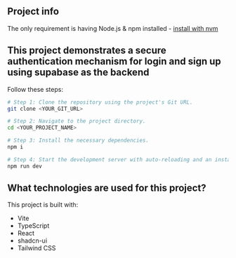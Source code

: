 ## Project info

The only requirement is having Node.js & npm installed - [install with nvm](https://github.com/nvm-sh/nvm#installing-and-updating)

## This project demonstrates a secure authentication mechanism for login and sign up using supabase as the backend

Follow these steps:

```sh
# Step 1: Clone the repository using the project's Git URL.
git clone <YOUR_GIT_URL>

# Step 2: Navigate to the project directory.
cd <YOUR_PROJECT_NAME>

# Step 3: Install the necessary dependencies.
npm i

# Step 4: Start the development server with auto-reloading and an instant preview.
npm run dev
```

## What technologies are used for this project?

This project is built with:

- Vite
- TypeScript
- React
- shadcn-ui
- Tailwind CSS
